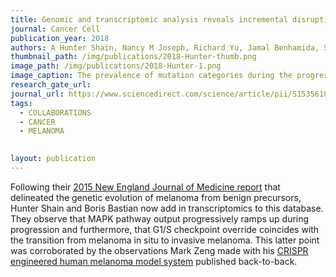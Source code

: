 ```yaml
---
title: Genomic and transcriptomic analysis reveals incremental disruption of key signaling pathways during melanoma evolution
journal: Cancer Cell
publication_year: 2018
authors: A Hunter Shain, Nancy M Joseph, Richard Yu, Jamal Benhamida, Shanshan Liu, Tarl Prow, Beth Ruben, Jeffrey North, Laura Pincus, Iwei Yeh, Robert L Judson, Boris C Bastian
thumbnail_path: /img/publications/2018-Hunter-thumb.png
image_path: /img/publications/2018-Hunter-1.png
image_caption: The prevalence of mutation categories during the progression from nevus to invasive melanoma. 
research_gate_url:
journal_url: https://www.sciencedirect.com/science/article/pii/S1535610818302629?via%3Dihub#fig1
tags:
  - COLLABORATIONS
  - CANCER
  - MELANOMA
 

layout: publication
---
```

Following their [2015 New England Journal of Medicine report](https://www.nejm.org/doi/full/10.1056/NEJMoa1502583) that delineated the genetic evolution of melanoma from benign precursors, Hunter Shain and Boris Bastian now add in transcriptomics to this database. They observe that MAPK pathway output progressively ramps up during progression and furthermore, that G1/S checkpoint override coincides with the transition from melanoma in situ to invasive melanoma. This latter point was corroborated by the observations Mark Zeng made with his [CRISPR engineered human melanoma model system](https://www.sciencedirect.com/science/article/pii/S1535610818302289) published back-to-back. 



